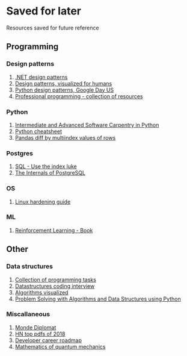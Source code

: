 # Saved for later

Resources saved for future reference


## Programming

### Design patterns

1. [.NET design patterns](https://www.dofactory.com/net/design-patterns)
2. [Design patterns, visualized for humans](https://github.com/kamranahmedse/design-patterns-for-humans/blob/master/README.md#-simple-factory)
3. [Python design patterns, Google Day US](https://www.youtube.com/watch?v=0vJJlVBVTFg)
4. [Professional programming - collection of resources](https://github.com/charlax/professional-programming)

### Python

1. [Intermediate and Advanced Software Carpentry in Python
](https://web.archive.org/web/20180504173504/http://ivory.idyll.org/articles/advanced-swc/)
2. [Python cheatsheet](https://gto76.github.io/python-cheatsheet/)
3. [Pandas diff by multiindex values of rows](https://stackoverflow.com/questions/53149855/pandas-diff-by-multiindex-values-of-rows)

### Postgres

1. [SQL - Use the index luke](https://use-the-index-luke.com/)
2. [The Internals of PostgreSQL](http://www.interdb.jp/pg/index.html)

### OS

1. [Linux hardening guide](https://github.com/trimstray/the-practical-linux-hardening-guide)

### ML

1. [Reinforcement Learning - Book](http://incompleteideas.net/book/RLbook2018.pdf)

## Other

### Data structures

1. [Collection of programming tasks](http://rosettacode.org/wiki/Category:Programming_Tasks)
2. [Datastructures coding interview](https://www.interviewcake.com/article/java/data-structures-coding-interview)
3. [Algorithms visualized](https://www.cs.usfca.edu/~galles/visualization/Algorithms.html)
4. [Problem Solving with Algorithms and Data Structures using Python](http://interactivepython.org/runestone/static/pythonds/index.html)

### Miscallaneous
1. [Monde Diplomat](https://mondediplo.com/)
2. [HN top pdfs of 2018](https://getpolarized.io/2019/01/08/top-pdfs-of-2018-hackernews.html)
3. [Developer career roadmap](https://github.com/kamranahmedse/developer-roadmap)
4. [Mathematics of quantum mechanics](https://uwaterloo.ca/institute-for-quantum-computing/sites/ca.institute-for-quantum-computing/files/uploads/files/mathematics_qm_v21.pdf)
